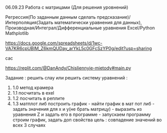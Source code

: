 06.09.23
Работа с матрицами (Для решения уровнений)

Регрессия(По заданным данным сделать предсказание)/Интерполяция(Задать математически уравнения для данных),
Производная/Интеграл/Дифференциальные уравнения
Excel/Python Mathplotlib

https://docs.google.com/spreadsheets/d/1wc-VA7KR6cpUBlM_Z6kmQUDay_arYkL5c0GFcSzYP0g/edit?usp=sharing

сас 


https://replit.com/@DanAndy/Chisliennyie-mietody#main.py

Задание : 
решить слау или решить систему уравнений : 
  1) 1.0 метод крамера 
  2) 1.1 посчитать в exel
  3) 1.2 посчитать в реплите
  4) 1.3 матплот либ построить график - найти график в мат пот либ - задать значения для x и y(не брать матрицу) - выразить из уравнения Z и задать его в программе - запускаем программу строим график, задать доп свойства
цель :
  совпадение значений во всех 3 случаях 
